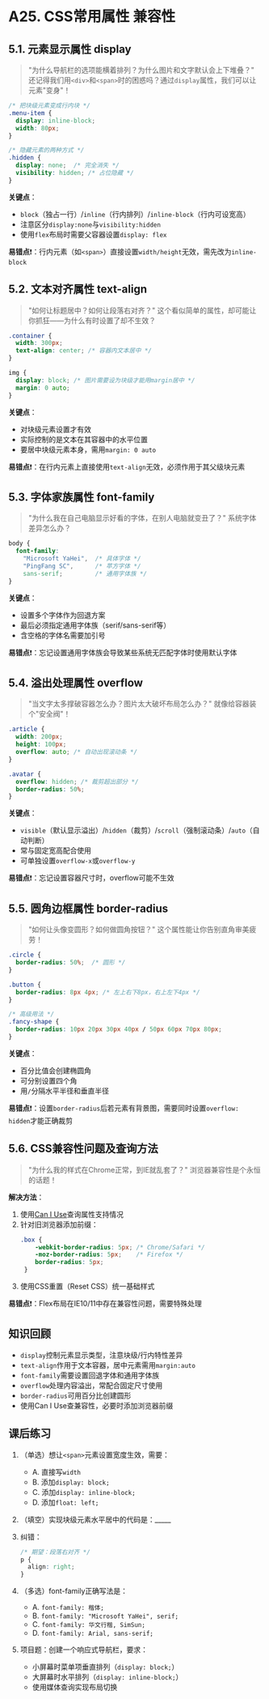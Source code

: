# A25. CSS常用属性 兼容性

## 5.1. 元素显示属性 display

> "为什么导航栏的选项能横着排列？为什么图片和文字默认会上下堆叠？" 还记得我们用`<div>`和`<span>`时的困惑吗？通过`display`属性，我们可以让元素"变身"！

```css
/* 把块级元素变成行内块 */
.menu-item {
  display: inline-block;
  width: 80px;
}

/* 隐藏元素的两种方式 */
.hidden {
  display: none;  /* 完全消失 */
  visibility: hidden; /* 占位隐藏 */
}
```

**关键点**：

- `block`（独占一行）/`inline`（行内排列）/`inline-block`（行内可设宽高）
- 注意区分`display:none`与`visibility:hidden`
- 使用`flex`布局时需要父容器设置`display: flex`

**易错点**❗：行内元素（如`<span>`）直接设置`width/height`无效，需先改为`inline-block`

## 5.2. 文本对齐属性 text-align

> "如何让标题居中？如何让段落右对齐？" 这个看似简单的属性，却可能让你抓狂——为什么有时设置了却不生效？

```css
.container {
  width: 300px;
  text-align: center; /* 容器内文本居中 */
}

img {
  display: block; /* 图片需要设为块级才能用margin居中 */
  margin: 0 auto;
}
```

**关键点**：
- 对块级元素设置才有效
- 实际控制的是文本在其容器中的水平位置
- 要居中块级元素本身，需用`margin: 0 auto`

**易错点**❗：在行内元素上直接使用`text-align`无效，必须作用于其父级块元素

## 5.3. 字体家族属性 font-family

> "为什么我在自己电脑显示好看的字体，在别人电脑就变丑了？" 系统字体差异怎么办？

```css
body {
  font-family:
    "Microsoft YaHei",  /* 具体字体 */
    "PingFang SC",      /* 苹方字体 */
    sans-serif;         /* 通用字体族 */
}
```

**关键点**：
- 设置多个字体作为回退方案
- 最后必须指定通用字体族（serif/sans-serif等）
- 含空格的字体名需要加引号

**易错点**❗：忘记设置通用字体族会导致某些系统无匹配字体时使用默认字体

## 5.4. 溢出处理属性 overflow

> "当文字太多撑破容器怎么办？图片太大破坏布局怎么办？" 就像给容器装个"安全阀"！

```css
.article {
  width: 200px;
  height: 100px;
  overflow: auto; /* 自动出现滚动条 */
}

.avatar {
  overflow: hidden; /* 裁剪超出部分 */
  border-radius: 50%;
}
```

**关键点**：

- `visible`（默认显示溢出）/`hidden`（裁剪）/`scroll`（强制滚动条）/`auto`（自动判断）
- 常与固定宽高配合使用
- 可单独设置`overflow-x`或`overflow-y`

**易错点**❗：忘记设置容器尺寸时，overflow可能不生效

## 5.5. 圆角边框属性 border-radius

> "如何让头像变圆形？如何做圆角按钮？" 这个属性能让你告别直角审美疲劳！

```css
.circle {
  border-radius: 50%;  /* 圆形 */
}

.button {
  border-radius: 8px 4px; /* 左上右下8px，右上左下4px */
}

/* 高级用法 */
.fancy-shape {
  border-radius: 10px 20px 30px 40px / 50px 60px 70px 80px;
}
```

**关键点**：
- 百分比值会创建椭圆角
- 可分别设置四个角
- 用`/`分隔水平半径和垂直半径

**易错点**❗：设置`border-radius`后若元素有背景图，需要同时设置`overflow: hidden`才能正确裁剪

## 5.6. CSS兼容性问题及查询方法

> "为什么我的样式在Chrome正常，到IE就乱套了？" 浏览器兼容性是个永恒的话题！

**解决方法**：

1. 使用[Can I Use](https://caniuse.com)查询属性支持情况
2. 针对旧浏览器添加前缀：
   ```css
   .box {
       -webkit-border-radius: 5px; /* Chrome/Safari */
       -moz-border-radius: 5px;    /* Firefox */
       border-radius: 5px;
    }
    ```
3. 使用CSS重置（Reset CSS）统一基础样式

**易错点**❗：Flex布局在IE10/11中存在兼容性问题，需要特殊处理

## 知识回顾

- `display`控制元素显示类型，注意块级/行内特性差异
- `text-align`作用于文本容器，居中元素需用`margin:auto`
- `font-family`需要设置回退字体和通用字体族
- `overflow`处理内容溢出，常配合固定尺寸使用
- `border-radius`可用百分比创建圆形
- 使用Can I Use查兼容性，必要时添加浏览器前缀

## 课后练习

1. （单选）想让`<span>`元素设置宽度生效，需要：
   - A. 直接写`width`
   - B. 添加`display: block;`
   - C. 添加`display: inline-block;`
   - D. 添加`float: left;`
2. （填空）实现块级元素水平居中的代码是：_____
3. 纠错：
   ```css
   /* 期望：段落右对齐 */
   p {
     align: right;
   }
   ```
4. （多选）font-family正确写法是：
   - A. `font-family: 楷体;`
   - B. `font-family: "Microsoft YaHei", serif;`
   - C. `font-family: 华文行楷, SimSun;`
   - D. `font-family: Arial, sans-serif;`

5. 项目题：创建一个响应式导航栏，要求：
   - 小屏幕时菜单项垂直排列（`display: block;`）
   - 大屏幕时水平排列（`display: inline-block;`）
   - 使用媒体查询实现布局切换
